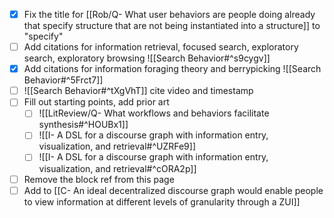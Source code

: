 - [x] Fix the title for [[Rob/Q- What user behaviors are people doing already that specify structure that are not being instantiated into a structure]] to "specify"
- [ ] Add citations for information retrieval, focused search, exploratory search, exploratory browsing ![[Search Behavior#^s9cygv]]
- [x] Add citations for information foraging theory and berrypicking ![[Search Behavior#^5Frct7]]
- [ ] ![[Search Behavior#^tXgVhT]] cite video and timestamp
- [ ] Fill out starting points, add prior art
	- [ ] ![[LitReview/Q- What workflows and behaviors facilitate synthesis#^HOUBx1]]
	- [ ] ![[I- A DSL for a discourse graph with information entry, visualization, and retrieval#^UZRFe9]] 
	- [ ] ![[I- A DSL for a discourse graph with information entry, visualization, and retrieval#^cORA2p]]
- [ ] Remove the block ref from this page 
- [ ] Add to [[C- An ideal decentralized discourse graph would enable people to view information at different levels of granularity through a ZUI]]
